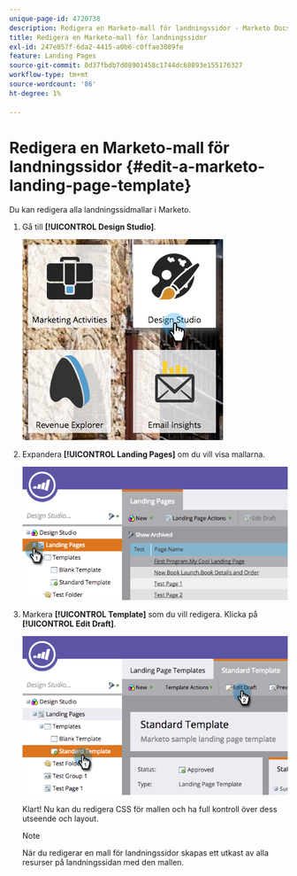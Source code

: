 ```yaml
---
unique-page-id: 4720738
description: Redigera en Marketo-mall för landningssidor - Marketo Docs - produktdokumentation
title: Redigera en Marketo-mall för landningssidor
exl-id: 247e057f-6da2-4415-a0b6-c0ffae3089fe
feature: Landing Pages
source-git-commit: 0d37fbdb7d08901458c1744dc68893e155176327
workflow-type: tm+mt
source-wordcount: '86'
ht-degree: 1%

---
```


# Redigera en Marketo-mall för landningssidor {#edit-a-marketo-landing-page-template}

Du kan redigera alla landningssidmallar i Marketo.

1. Gå till **[!UICONTROL Design Studio]**.

   ![](assets/designstudio.png)

1. Expandera **[!UICONTROL Landing Pages]** om du vill visa mallarna.

   ![](assets/image2015-5-21-12-3a40-3a3.png)

1. Markera **[!UICONTROL Template]** som du vill redigera. Klicka på **[!UICONTROL Edit Draft]**.

   ![](assets/image2015-5-21-12-3a37-3a54.png)

   Klart! Nu kan du redigera CSS för mallen och ha full kontroll över dess utseende och layout.

   >[!NOTE]
   >
   >När du redigerar en mall för landningssidor skapas ett utkast av alla resurser på landningssidan med den mallen.
